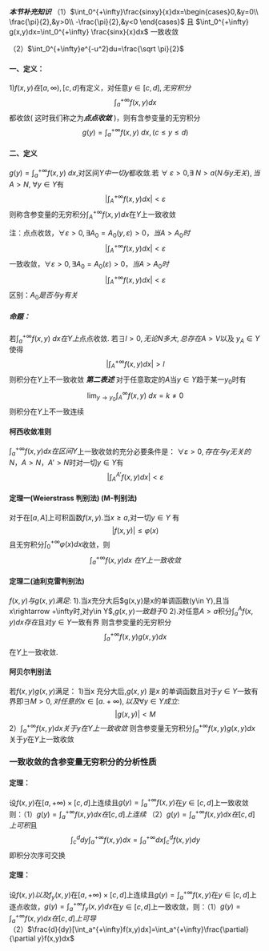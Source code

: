 ***本节补充知识***
（1）$\int_0^{+\infty}\frac{sinxy}{x}dx=\begin{cases}0,&y=0\\ \frac{\pi}{2},&y>0\\ -\frac{\pi}{2},&y<0 \end{cases}$  且 $\int_0^{+\infty} g(x,y)dx=\int_0^{+\infty} \frac{sinx}{x}dx$ 一致收敛

（2）$\int_0^{+\infty}e^{-u^2}du=\frac{\sqrt \pi}{2}$



#### 一、定义：
1)$f(x,y)在[a,\infty),[c,d]$有定义，对任意$y\in [c,d],无穷积分$ $$\int_a^{+\infty} f(x,y)dx$$都收敛( 这时我们称之为***点点收敛*** )，则有含参变量的无穷积分$$g(y)=\int_a^{+\infty} f(x,y)\ dx,(c\le y\le d)$$


#### 二、定义
 $g(y)=\int_a^{+\infty} f(x,y)\ dx,$对区间$Y中一切y$都收敛.若 $\forall \  \varepsilon>0,$$\exists \ N>a$$(N与y无关), 当A>N, \ \forall y\in Y$有$$|\int_A^{+\infty}f(x,y)dx|<\varepsilon$$则称含参变量的无穷积分$\int_A^{+\infty}f(x,y)dx$在$Y$上一致收敛


注：点点收敛，$\forall \varepsilon>0,\exists A_0=A_0(y,\varepsilon)>0，当A>A_0时$$$|\int_A^{+\infty}f(x,y)dx|<\varepsilon$$一致收敛，$\forall \varepsilon>0,\exists A_0=A_0(\varepsilon)>0，当A>A_0时$$$|\int_A^{+\infty}f(x,y)dx|<\varepsilon$$区别：$A_0是否与y有关$




##### 命题：
若$\int_a^{+\infty} f(x,y)\ dx在Y上$点点收敛. 若$\exists l>0, 无论N多大,总存在A>V$以及 $y_A \in Y$使得$$|\int_A^{+\infty}f(x,y)dx|>l$$则积分在$Y$上不一致收敛
***第二表述***
对于任意取定的$A$当$y\in Y$趋于某一$y_0$时有$$\lim_{y\rightarrow y_0}\int_A^{\infty}f(x,y)\ dx=k\neq 0$$则积分在$Y$上不一致连续


#### 柯西收敛准则
$\int_a^{+\infty}f(x,y)dx在区间Y$上一致收敛的充分必要条件是：
$\forall \varepsilon>0, 存在与y无关的N，A>N，A'>N$时对一切$y\in Y$有$$|\int_A^{A'}f(x,y)dx|<\varepsilon$$
#### 定理一(Weierstrass 判别法) (M-判别法)
对于在$[a,A]$上可积函数$f(x,y)$.当$x\ge a$,对一切$y\in Y$ 有$$|f(x,y)|\le \varphi(x)$$且无穷积分$\int_0^{+\infty}\varphi(x)dx$收敛，则$$\int_a^{+\infty}f(x,y)dx\ 在Y上一致收敛$$
#### 定理二(迪利克雷判别法)
$f(x,y)与g(x,y)满足$:
1).当$x$充分大后$g(x,y)是x的单调函数(y\in Y),且当 x\rightarrow +\infty时,对y\in Y$,$g(x,y)一致趋于0$
2).对任意$A>a$积分$\int_a^Af(x,y)dx存在$且对$y\in Y$一致有界
则含参变量的无穷积分$$\int_a^{+\infty}f(x,y)g(x,y)dx$$在$Y$上一致收敛.

#### 阿贝尔判别法
若$f (x,y) g(x,y)$满足：
1)当x 充分大后,$g(x,y)$ 是$x$ 的单调函数且对于$y\in Y$一致有界即$\exists M>0,对任意的x\in [a.+\infty),以及$$\forall y\in Y 成立$:$$|g(x,y)|<M$$2）$\int_a^{+\infty}f(x,y)dx关于y在Y上一致收敛$
则含参变量无穷积分$∫_a^{+\infty}f(x,y)g(x,y)dx$关于$y$在$Y$上一致收敛



### 一致收敛的含参变量无穷积分的分析性质
#### 定理：
设$f(x,y)$在$[a,+\infty)\times [c,d]$上连续且$g(y)=\int_a^{+\infty}f(x,y)$在$y\in [c,d]$上一致收敛
则：（1）$g(y)=\int_a^{+\infty}f(x,y)dx在[c,d]上连续$
	   （2）$g(y)=\int_a^{+\infty}f(x,y)dx在[c,d]上可积$且$$\int_c^ddy\int_a^{+\infty}f(x,y)dx=\int_a^{+\infty}dx\int_c^df(x,y)dy$$即积分次序可交换
	   

#### 定理：
设$f(x,y)以及f_y(x,y)$在$[a,+\infty)\times [c,d]$上连续且$g(y)=\int_a^{+\infty}f(x,y)$在$y\in [c,d]$上逐点收敛，$g(y)=\int_a^{+\infty}f_y(x,y)dx$在$y\in[c,d]$上一致收敛，则：（1）$g(y)=\int_a^{+\infty}f(x,y)dx在[c,d]上可导$	   
	   （2）$\frac{d}{dy}[\int_a^{+\infty}f(x,y)dx]=\int_a^{+\infty}\frac{\partial}{\partial y}f(x,y)dx$
	    